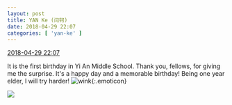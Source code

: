 ```yaml
---
layout: post
title: YAN Ke (闫钶)
date: 2018-04-29 22:07
categories: [ 'yan-ke' ]
---
```


<div class="weibo-info">
  <a href="https://weibo.com/6505423304/GennNbgKB">2018-04-29 22:07</a>
</div>

It is the first birthday in Yi An Middle School. Thank you, fellows, for giving me the surprise. It's a happy day and a memorable birthday! Being one year elder, I will try harder! ![wink](https://img.t.sinajs.cn/t4/appstyle/expression/ext/normal/43/2018new_jiyan_org.png){:.emoticon}

<!-- more -->

<a href="https://wx4.sinaimg.cn/mw690/0076g5Mkgy1fqtvkm0knoj30qo0zkjvz.jpg">
  <img class="weibo-pic-preview" src="https://wx4.sinaimg.cn/orj360/0076g5Mkgy1fqtvkm0knoj30qo0zkjvz.jpg" />
</a>
